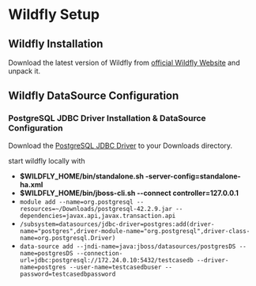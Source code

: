 # Wildfly Setup
## Wildfly Installation
Download the latest version of Wildfly from [official Wildfly Website](https://wildfly.org/downloads/) and unpack it.
## Wildfly DataSource Configuration
### PostgreSQL JDBC Driver Installation & DataSource Configuration
Download the [PostgreSQL JDBC Driver](https://repo1.maven.org/maven2/org/postgresql/postgresql/42.2.9/postgresql-42.2.9-dist.tar.gz)
to your Downloads directory.

start wildfly locally with

* **$WILDFLY_HOME/bin/standalone.sh -server-config=standalone-ha.xml**
* **$WILDFLY_HOME/bin/jboss-cli.sh --connect controller=127.0.0.1**
* ```module add --name=org.postgresql --resources=~/Downloads/postgresql-42.2.9.jar --dependencies=javax.api,javax.transaction.api```
* ```/subsystem=datasources/jdbc-driver=postgres:add(driver-name="postgres",driver-module-name="org.postgresql",driver-class-name=org.postgresql.Driver)```
* ```data-source add --jndi-name=java:jboss/datasources/postgresDS --name=postgresDS --connection-url=jdbc:postgresql://172.24.0.10:5432/testcasedb --driver-name=postgres --user-name=testcasedbuser --password=testcasedbpassword```